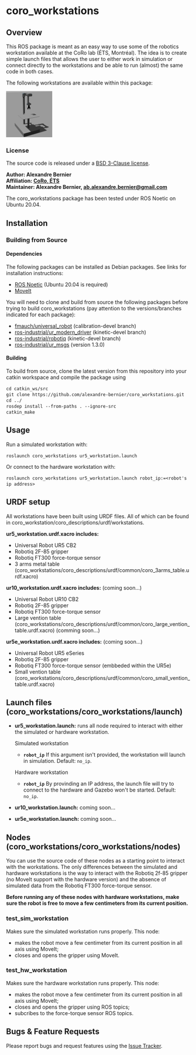 # coro_workstations

## Overview

This ROS package is meant as an easy way to use some of the robotics workstation available at the CoRo lab (ÉTS, Montréal). The idea is to create simple launch files that allows the user to either work in simulation or connect directly to the workstations and be able to run (almost) the same code in both cases.

The following workstations are available within this package:

<img src="doc/ur5_workstation.png" width="25%" height="25%">

### License

The source code is released under a [BSD 3-Clause license](coro_workstations/LICENSE).

**Author: Alexandre Bernier<br />
Affiliation: [CoRo, ÉTS](http://en.etsmtl.ca/unites-de-recherche/coro/accueil?lang=en-CA)<br />
Maintainer: Alexandre Bernier, ab.alexandre.bernier@gmail.com**

The coro_workstations package has been tested under ROS Noetic on Ubuntu 20.04.

## Installation

### Building from Source

#### Dependencies

The following packages can be installed as Debian packages. See links for installation instructions:

- [ROS Noetic](http://wiki.ros.org/noetic/Installation/Ubuntu) (Ubuntu 20.04 is required)
- [MoveIt](https://moveit.ros.org/install/)

You will need to clone and build from source the following packages before trying to build coro_workstations (pay attention to the versions/branches indicated for each package):

- [fmauch/universal_robot](https://github.com/fmauch/universal_robot.git) (calibration-devel branch)
- [ros-industrial/ur_modern_driver](https://github.com/ros-industrial/ur_modern_driver.git) (kinetic-devel branch)
- [ros-industrial/robotiq](https://github.com/ros-industrial/robotiq.git) (kinetic-devel branch)
- [ros-industrial/ur_msgs](https://github.com/ros-industrial/ur_msgs.git) (version 1.3.0)

#### Building

To build from source, clone the latest version from this repository into your catkin workspace and compile the package using

	cd catkin_ws/src
	git clone https://github.com/alexandre-bernier/coro_workstations.git
	cd ../
	rosdep install --from-paths . --ignore-src
	catkin_make

## Usage

Run a simulated workstation with:

	roslaunch coro_workstations ur5_workstation.launch

Or connect to the hardware workstation with:
	
	roslaunch coro_workstations ur5_workstation.launch robot_ip:=<robot's ip address>
	
## URDF setup

All workstations have been built using URDF files. All of which can be found in coro_workstation/coro_descriptions/urdf/workstations.

**ur5_workstation.urdf.xacro includes:**

- Universal Robot UR5 CB2
- Robotiq 2F-85 gripper
- Robotiq FT300 force-torque sensor
- 3 arms metal table (coro_workstations/coro_descriptions/urdf/common/coro_3arms_table.urdf.xacro)

**ur10_workstation.urdf.xacro includes:** (coming soon...)

- Universal Robot UR10 CB2
- Robotiq 2F-85 gripper
- Robotiq FT300 force-torque sensor
- Large vention table (coro_workstations/coro_descriptions/urdf/common/coro_large_vention_table.urdf.xacro) (comming soon...)
	
**ur5e_workstation.urdf.xacro includes:** (coming soon...)

- Universal Robot UR5 eSeries
- Robotiq 2F-85 gripper
- Robotiq FT300 force-torque sensor (embbeded within the UR5e)
- Small vention table (coro_workstations/coro_descriptions/urdf/common/coro_small_vention_table.urdf.xacro)

## Launch files (coro_workstations/coro_workstations/launch)

* **ur5_workstation.launch:** runs all node required to interact with either the simulated or hardware workstation.

	Simulated workstation
	
	- **`robot_ip`** If this argument isn't provided, the workstation will launch in simulation. Default: `no_ip`.

	Hardware workstation
	
	- **`robot_ip`** By provinding an IP address, the launch file will try to connect to the hardware and Gazebo won't be started. Default: `no_ip`.

* **ur10_workstation.launch:** coming soon...

* **ur5e_workstation.launch:** coming soon...

## Nodes (coro_workstations/coro_workstations/nodes)

You can use the source code of these nodes as a starting point to interact with the workstations. The only differences between the simulated and hardware workstations is the way to interact with the Robotiq 2f-85 gripper (no MoveIt support with the hardware version) and the absence of simulated data from the Robotiq FT300 force-torque sensor.

**Before running any of these nodes with hardware workstations, make sure the robot is free to move a few centimeters from its current position.**

### test_sim_workstation

Makes sure the simulated workstation runs properly. This node:

- makes the robot move a few centimeter from its current position in all axis using MoveIt;
- closes and opens the gripper using MoveIt.

### test_hw_workstation

Makes sure the hardware workstation runs properly. This node:

- makes the robot move a few centimeter from its current position in all axis using MoveIt;
- closes and opens the gripper using ROS topics;
- subcribes to the force-torque sensor ROS topics.

## Bugs & Feature Requests

Please report bugs and request features using the [Issue Tracker](https://github.com/alexandre-bernier/coro_workstations/issues).
